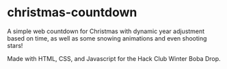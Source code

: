 # christmas-countdown
A simple web countdown for Christmas with dynamic year adjustment based on time, as well as some snowing animations and even shooting stars!

Made with HTML, CSS, and Javascript for the Hack Club Winter Boba Drop.
